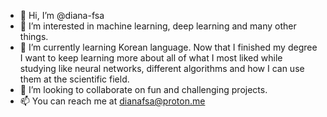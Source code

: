 - 👋 Hi, I’m @diana-fsa
- 👀 I’m interested in machine learning, deep learning and many other things.
- 🌱 I’m currently learning Korean language. Now that I finished my degree I want to keep learning more about all of what I most liked while studying like neural networks, different algorithms and how I can use them at the scientific field.
- 💞️ I’m looking to collaborate on fun and challenging projects.
- 📫 You can reach me at dianafsa@proton.me

<!---
diana-fsa/diana-fsa is a ✨ special ✨ repository because its `README.md` (this file) appears on your GitHub profile.
You can click the Preview link to take a look at your changes.
--->

